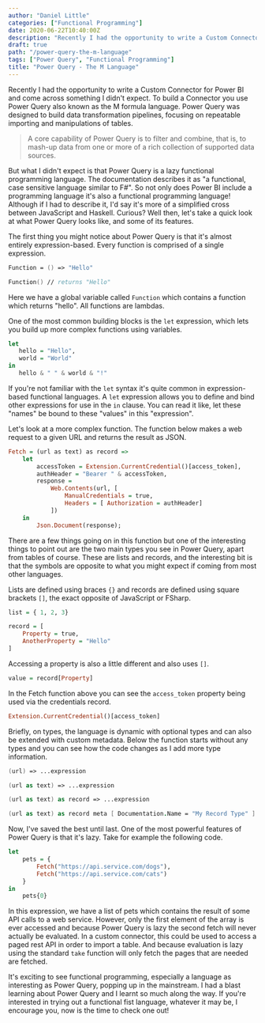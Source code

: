 ```yaml
---
author: "Daniel Little"
categories: ["Functional Programming"]
date: 2020-06-22T10:40:00Z
description: "Recently I had the opportunity to write a Custom Connector for Power BI and come across something I didn't expect. Power Query is a lazy functional programming language."
draft: true
path: "/power-query-the-m-language"
tags: ["Power Query", "Functional Programming"]
title: "Power Query - The M Language"
---
```


Recently I had the opportunity to write a Custom Connector for Power BI and come across something I didn't expect. To build a Connector you use Power Query also known as the M formula language. Power Query was designed to build data transformation pipelines, focusing on repeatable importing and manipulations of tables.

> A core capability of Power Query is to filter and combine, that is, to mash-up data from one or more of a rich collection of supported data sources.

But what I didn't expect is that Power Query is a lazy functional programming language. The documentation describes it as "a functional, case sensitive language similar to F#". So not only does Power BI include a programming language it's also a functional programming language! Although if I had to describe it, I'd say it's more of a simplified cross between JavaScript and Haskell. Curious? Well then, let's take a quick look at what Power Query looks like, and some of its features.

The first thing you might notice about Power Query is that it's almost entirely expression-based. Every function is comprised of a single expression. 

```fsharp
Function = () => "Hello"

Function() // returns "Hello"
```

Here we have a global variable called `Function` which contains a function which returns "hello". All functions are lambdas.

One of the most common building blocks is the `let` expression, which lets you build up more complex functions using variables.

```haskell
let
   hello = "Hello",  
   world = "World"
in   
   hello & " " & world & "!"
```

If you're not familiar with the `let` syntax it's quite common in expression-based functional languages. A `let` expression allows you to define and bind other expressions for use in the `in` clause. You can read it like, let these "names" be bound to these "values" in this "expression".

Let's look at a more complex function. The function below makes a web request to a given URL and returns the result as JSON.

```haskell
Fetch = (url as text) as record =>
    let
        accessToken = Extension.CurrentCredential()[access_token],
        authHeader = "Bearer " & accessToken,
        response =
            Web.Contents(url, [
                ManualCredentials = true,
                Headers = [ Authorization = authHeader]
            ])
    in
        Json.Document(response);
```

There are a few things going on in this function but one of the interesting things to point out are the two main types you see in Power Query, apart from tables of course. These are lists and records, and the interesting bit is that the symbols are opposite to what you might expect if coming from most other languages. 

Lists are defined using braces `{}` and records are defined using square brackets `[]`, the exact opposite of JavaScript or FSharp.

```haskell
list = { 1, 2, 3}

record = [
    Property = true,
    AnotherProperty = "Hello"
]
```

Accessing a property is also a little different and also uses  `[]`.

```haskell
value = record[Property]
```

In the Fetch function above you can see the `access_token` property being used via the credentials record.

```haskell
Extension.CurrentCredential()[access_token]
```

Briefly, on types, the language is dynamic with optional types and can also be extended with custom metadata. Below the function starts without any types and you can see how the code changes as I add more type information.

```fsharp
(url) => ...expression

(url as text) => ...expression

(url as text) as record => ...expression

(url as text) as record meta [ Documentation.Name = "My Record Type" ] => ...expression
```

Now, I've saved the best until last. One of the most powerful features of Power Query is that it's lazy. Take for example the following code.

```haskell
let
    pets = {
        Fetch("https://api.service.com/dogs"),
        Fetch("https://api.service.com/cats")
    }
in
    pets{0}
```

In this expression, we have a list of pets which contains the result of some API calls to a web service. However, only the first element of the array is ever accessed and because Power Query is lazy the second fetch will never actually be evaluated. In a custom connector, this could be used to access a paged rest API in order to import a table. And because evaluation is lazy using the standard `take` function will only fetch the pages that are needed are fetched.

It's exciting to see functional programming, especially a language as interesting as Power Query, popping up in the mainstream. I had a blast learning about Power Query and I learnt so much along the way. If you're interested in trying out a functional fist language, whatever it may be, I encourage you, now is the time to check one out!